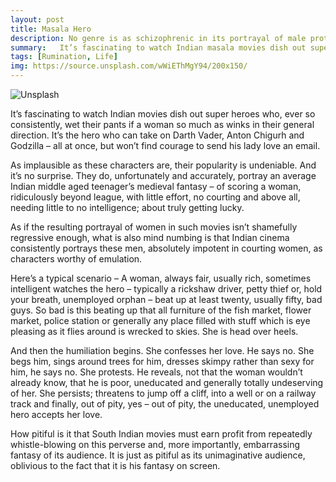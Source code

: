 ```yaml
---
layout: post
title: Masala Hero
description: No genre is as schizophrenic in its portrayal of male protagonists as the South Indian commercial cinema
summary:   It’s fascinating to watch Indian masala movies dish out super heroes, ever so consistently, wet their pants if a woman so much as winks in their general direction.
tags: [Rumination, Life]
img: https://source.unsplash.com/wWiEThMgY94/200x150/
---
```


![Unsplash](https://source.unsplash.com/wWiEThMgY94/800x450/ "Source: unsplash.com/@rcsalbum")

It’s fascinating to watch Indian movies dish out super heroes who, ever so consistently, wet their pants if a woman so much as winks in their general direction. It’s the hero who can take on Darth Vader, Anton Chigurh and Godzilla – all at once, but won’t find courage to send his lady love an email.

As implausible as these characters are, their popularity is undeniable. And it’s no surprise. They do, unfortunately and accurately, portray an average Indian middle aged teenager’s medieval fantasy – of scoring a woman, ridiculously beyond league, with little effort, no courting and above all, needing little to no intelligence; about truly getting lucky.

As if the resulting portrayal of women in such movies isn’t shamefully regressive enough, what is also mind numbing is that Indian cinema consistently portrays these men, absolutely impotent in courting women, as characters worthy of emulation.

Here’s a typical scenario – A woman, always fair, usually rich, sometimes intelligent watches the hero – typically a rickshaw driver, petty thief or, hold your breath, unemployed orphan – beat up at least twenty, usually fifty, bad guys. So bad is this beating up that all furniture of the fish market, flower market, police station or generally any place filled with stuff which is eye pleasing as it flies around is wrecked to skies. She is head over heels.

And then the humiliation begins. She confesses her love. He says no. She begs him, sings around trees for him, dresses skimpy rather than sexy for him, he says no. She protests. He reveals, not that the woman wouldn’t already know, that he is poor, uneducated and generally totally undeserving of her. She persists; threatens to jump off a cliff, into a well or on a railway track and finally, out of pity, yes – out of pity, the uneducated, unemployed hero accepts her love.

How pitiful is it that South Indian movies must earn profit from repeatedly whistle-blowing on this perverse and, more importantly, embarrassing fantasy of its audience. It is just as pitiful as its unimaginative audience, oblivious to the fact that it is his fantasy on screen.